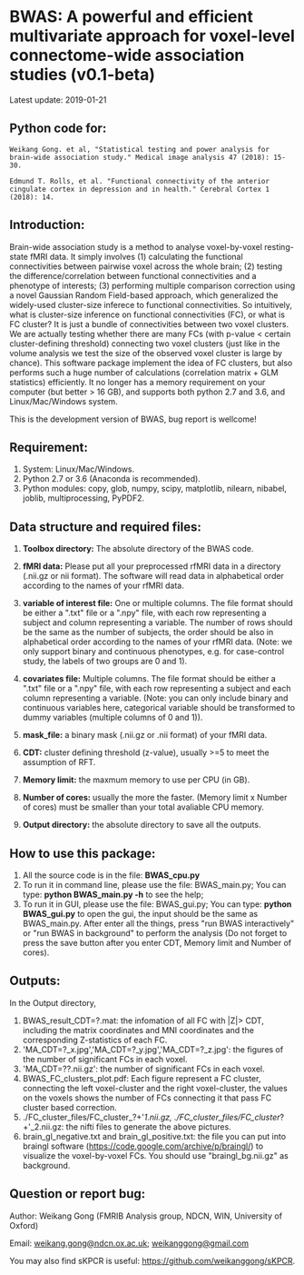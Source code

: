 # BWAS: A powerful and efficient multivariate approach for voxel-level connectome-wide association studies (v0.1-beta)

Latest update: 2019-01-21

## **Python code for:**

```
Weikang Gong. et al, "Statistical testing and power analysis for brain-wide association study." Medical image analysis 47 (2018): 15-30.

Edmund T. Rolls, et al. "Functional connectivity of the anterior cingulate cortex in depression and in health." Cerebral Cortex 1 (2018): 14.
```

## **Introduction:**

Brain-wide association study is a method to analyse voxel-by-voxel resting-state fMRI data. It simply involves (1) calculating the functional connectivities between pairwise voxel across the whole brain; (2) testing the difference/correlation between functional connectivities and a phenotype of interests; (3) performing multiple comparison correction using a novel Gaussian Random Field-based approach, which generalized the widely-used cluster-size inferece to functional connectivities. So intuitively, what is cluster-size inference on functional connectivities (FC), or what is FC cluster? It is just a bundle of connectivities between two voxel clusters. We are actually testing whether there are many FCs (with p-value < certain cluster-defining threshold) connecting two voxel clusters (just like in the volume analysis we test the size of the observed voxel cluster is large by chance). This software package implement the idea of FC clusters, but also performs such a huge number of calculations (correlation matrix + GLM statistics) efficiently. It no longer has a memory requirement on your computer (but better > 16 GB), and supports both python 2.7 and 3.6, and Linux/Mac/Windows system.

This is the development version of BWAS, bug report is wellcome!

## **Requirement:**
1. System: Linux/Mac/Windows.
2. Python 2.7 or 3.6 (Anaconda is recommended).
3. Python modules: copy, glob, numpy, scipy, matplotlib, nilearn, nibabel, joblib, multiprocessing, PyPDF2.


## **Data structure and required files:**

1. **Toolbox directory:** The absolute directory of the BWAS code.

2. **fMRI data:** Please put all your preprocessed rfMRI data in a directory (.nii.gz or nii format). The software will read data in alphabetical order according to the names of your rfMRI data.

3. **variable of interest file:** One or multiple columns. The file format should be either a ".txt" file or a ".npy" file, with each row representing a subject and column representing a variable. The number of rows should be the same as the number of subjects, the order should be also in alphabetical order according to the names of your rfMRI data. (Note: we only support binary and continuous phenotypes, e.g. for case-control study, the labels of two groups are 0 and 1).

4. **covariates file:** Multiple columns. The file format should be either a ".txt" file or a ".npy" file, with each row representing a subject and each column representing a variable. (Note: you can only include binary and continuous variables here, categorical variable should be transformed to dummy variables (multiple columns of 0 and 1)).

5. **mask_file:** a binary mask (.nii.gz or .nii format) of your fMRI data.

6. **CDT:** cluster defining threshold (z-value), usually >=5 to meet the assumption of RFT.

7. **Memory limit:** the maxmum memory to use per CPU (in GB).

8. **Number of cores:** usually the more the faster. (Memory limit x Number of cores) must be smaller than your total avaliable CPU memory.

9. **Output directory:** the absolute directory to save all the outputs.

## **How to use this package:**
1. All the source code is in the file: **BWAS_cpu.py**
2. To run it in command line, please use the file: BWAS_main.py; You can type: **python BWAS_main.py -h** to see the help;
3. To run it in GUI, please use the file: BWAS_gui.py; You can type: **python BWAS_gui.py** to open the gui, the input should be the same as BWAS_main.py. After enter all the things, press "run BWAS interactively" or "run BWAS in background" to perform the analysis (Do not forget to press the save button after you enter CDT, Memory limit and Number of cores).


## **Outputs:**

In the Output directory, 
1. BWAS_result_CDT=?.mat: the infomation of all FC with |Z|> CDT, including the matrix coordinates and MNI coordinates and the corresponding Z-statistics of each FC.
2. 'MA_CDT=?_x.jpg','MA_CDT=?_y.jpg','MA_CDT=?_z.jpg': the figures of the number of significant FCs in each voxel.
3. 'MA_CDT=??.nii.gz': the number of significant FCs in each voxel.
4.  BWAS_FC_clusters_plot.pdf: Each figure represent a FC cluster, connecting the left voxel-cluster and the right voxel-cluster, the values on the voxels shows the number of FCs connecting it that pass FC cluster based correction.
5. ./FC_cluster_files/FC_cluster_?+'_1.nii.gz, ./FC_cluster_files/FC_cluster_?+'_2.nii.gz: the nifti files to generate the above pictures.
6. brain_gl_negative.txt and brain_gl_positive.txt: the file you can put into braingl software (https://code.google.com/archive/p/braingl/) to visualize the voxel-by-voxel FCs. You should use "braingl_bg.nii.gz" as background. 


## **Question or report bug:**

Author: Weikang Gong (FMRIB Analysis group, NDCN, WIN, University of Oxford)

Email: weikang.gong@ndcn.ox.ac.uk; weikanggong@gmail.com


You may also find sKPCR is useful: https://github.com/weikanggong/sKPCR.

